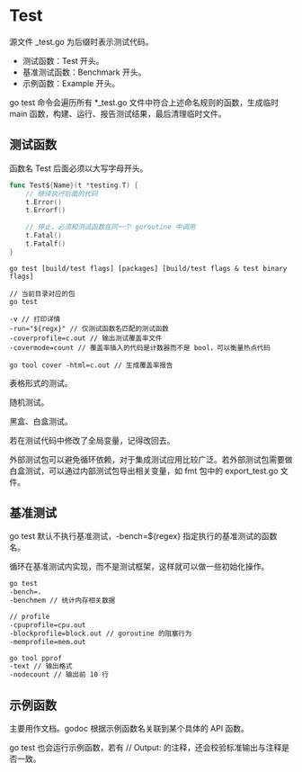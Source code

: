 # Test

源文件 \_test.go 为后缀时表示测试代码。

* 测试函数：Test 开头。
* 基准测试函数：Benchmark 开头。
* 示例函数：Example 开头。

go test 命令会遍历所有 \*\_test.go 文件中符合上述命名规则的函数，生成临时 main 函数，构建、运行、报告测试结果，最后清理临时文件。

## 测试函数

函数名 Test 后面必须以大写字母开头。

```go
func Test${Name}(t *testing.T) {
    // 继续执行后面的代码
    t.Error()
    t.Errorf()
    
    // 停止，必须和测试函数在同一个 goroutine 中调用
    t.Fatal()
    t.Fatalf()
}
```



```text
go test [build/test flags] [packages] [build/test flags & test binary flags]

// 当前目录对应的包
go test

-v // 打印详情
-run="${regx}" // 仅测试函数名匹配的测试函数
-coverprofile=c.out // 输出测试覆盖率文件
-covermode=count // 覆盖率插入的代码是计数器而不是 bool，可以衡量热点代码

go tool cover -html=c.out // 生成覆盖率报告
```

表格形式的测试。

随机测试。

黑盒、白盒测试。

若在测试代码中修改了全局变量，记得改回去。

外部测试包可以避免循环依赖，对于集成测试应用比较广泛。若外部测试包需要做白盒测试，可以通过内部测试包导出相关变量，如 fmt 包中的 export\_test.go 文件。

## 基准测试

go test 默认不执行基准测试，-bench=${regex} 指定执行的基准测试的函数名。

循环在基准测试内实现，而不是测试框架，这样就可以做一些初始化操作。

```bash
go test
-bench=. 
-benchmem // 统计内存相关数据

// profile
-cpuprofile=cpu.out
-blockprofile=block.out // goroutine 的阻塞行为
-memprofile=mem.out

go tool pprof
-text // 输出格式
-nodecount // 输出前 10 行
```

## 示例函数

主要用作文档。godoc 根据示例函数名关联到某个具体的 API 函数。

go test 也会运行示例函数，若有 // Output: 的注释，还会校验标准输出与注释是否一致。

